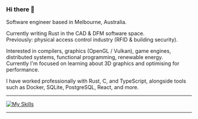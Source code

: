 ### Hi there 👋

Software engineer based in Melbourne, Australia.

Currently writing Rust in the CAD & DFM software space.  
Previously: physical access control industry (RFID & building security).

Interested in compilers, graphics (OpenGL / Vulkan), game engines, distributed systems, functional programming, renewable energy.  
Currently I'm focused on learning about 3D graphics and optimising for performance.

I have worked professionally with Rust, C, and TypeScript, alongside tools such as Docker, SQLite, PostgreSQL, React, and more.

---

[![My Skills](https://skillicons.dev/icons?i=rust,c,ts,ocaml,sqlite,neovim,docker)](https://skillicons.dev)

---
